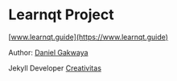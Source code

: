 # Learnqt Project

[www.learnqt.guide](https://www.learnqt.guide)

Author: [Daniel Gakwaya](https://www.udemy.com/user/daniel-gakwaya/)

Jekyll Developer [Creativitas](https://www.fiverr.com/creativitas/design-your-modern-website-using-jekyll)
